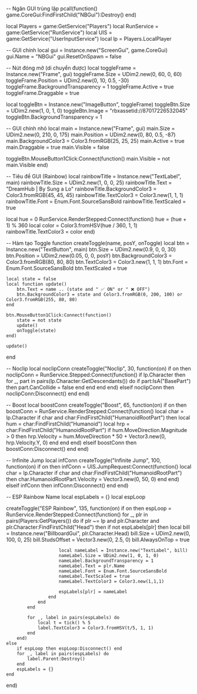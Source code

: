 -- Ngăn GUI trùng lặp
pcall(function() game.CoreGui:FindFirstChild("NBGui"):Destroy() end)

local Players = game:GetService("Players")
local RunService = game:GetService("RunService")
local UIS = game:GetService("UserInputService")
local lp = Players.LocalPlayer

-- GUI chính
local gui = Instance.new("ScreenGui", game.CoreGui)
gui.Name = "NBGui"
gui.ResetOnSpawn = false

-- Nút đóng mở (di chuyển được)
local toggleFrame = Instance.new("Frame", gui)
toggleFrame.Size = UDim2.new(0, 60, 0, 60)
toggleFrame.Position = UDim2.new(0, 10, 0.5, -30)
toggleFrame.BackgroundTransparency = 1
toggleFrame.Active = true
toggleFrame.Draggable = true

local toggleBtn = Instance.new("ImageButton", toggleFrame)
toggleBtn.Size = UDim2.new(1, 0, 1, 0)
toggleBtn.Image = "rbxassetid://87017226532045"
toggleBtn.BackgroundTransparency = 1

-- GUI chính nhỏ
local main = Instance.new("Frame", gui)
main.Size = UDim2.new(0, 210, 0, 175)
main.Position = UDim2.new(0, 80, 0.5, -87)
main.BackgroundColor3 = Color3.fromRGB(25, 25, 25)
main.Active = true
main.Draggable = true
main.Visible = false

toggleBtn.MouseButton1Click:Connect(function()
	main.Visible = not main.Visible
end)

-- Tiêu đề GUI (Rainbow)
local rainbowTitle = Instance.new("TextLabel", main)
rainbowTitle.Size = UDim2.new(1, 0, 0, 25)
rainbowTitle.Text = "DreamHub | By Sung a Lo"
rainbowTitle.BackgroundColor3 = Color3.fromRGB(45, 45, 45)
rainbowTitle.TextColor3 = Color3.new(1, 1, 1)
rainbowTitle.Font = Enum.Font.SourceSansBold
rainbowTitle.TextScaled = true

local hue = 0
RunService.RenderStepped:Connect(function()
	hue = (hue + 1) % 360
	local color = Color3.fromHSV(hue / 360, 1, 1)
	rainbowTitle.TextColor3 = color
end)

-- Hàm tạo Toggle
function createToggle(name, posY, onToggle)
	local btn = Instance.new("TextButton", main)
	btn.Size = UDim2.new(0.9, 0, 0, 30)
	btn.Position = UDim2.new(0.05, 0, 0, posY)
	btn.BackgroundColor3 = Color3.fromRGB(80, 80, 80)
	btn.TextColor3 = Color3.new(1, 1, 1)
	btn.Font = Enum.Font.SourceSansBold
	btn.TextScaled = true

	local state = false
	local function update()
		btn.Text = name .. (state and " ✅ ON" or " ❌ OFF")
		btn.BackgroundColor3 = state and Color3.fromRGB(0, 200, 100) or Color3.fromRGB(255, 80, 80)
	end

	btn.MouseButton1Click:Connect(function()
		state = not state
		update()
		onToggle(state)
	end)

	update()
end

-- Noclip
local noclipConn
createToggle("Noclip", 30, function(on)
	if on then
		noclipConn = RunService.Stepped:Connect(function()
			if lp.Character then
				for _, part in pairs(lp.Character:GetDescendants()) do
					if part:IsA("BasePart") then
						part.CanCollide = false
					end
				end
			end
		end)
	elseif noclipConn then
		noclipConn:Disconnect()
	end
end)

-- Boost
local boostConn
createToggle("Boost", 65, function(on)
	if on then
		boostConn = RunService.RenderStepped:Connect(function()
			local char = lp.Character
			if char and char:FindFirstChild("HumanoidRootPart") then
				local hum = char:FindFirstChild("Humanoid")
				local hrp = char:FindFirstChild("HumanoidRootPart")
				if hum.MoveDirection.Magnitude > 0 then
					hrp.Velocity = hum.MoveDirection * 50 + Vector3.new(0, hrp.Velocity.Y, 0)
				end
			end
		end)
	elseif boostConn then
		boostConn:Disconnect()
	end
end)

-- Infinite Jump
local infConn
createToggle("Infinite Jump", 100, function(on)
	if on then
		infConn = UIS.JumpRequest:Connect(function()
			local char = lp.Character
			if char and char:FindFirstChild("HumanoidRootPart") then
				char.HumanoidRootPart.Velocity = Vector3.new(0, 50, 0)
			end
		end)
	elseif infConn then
		infConn:Disconnect()
	end
end)

-- ESP Rainbow Name
local espLabels = {}
local espLoop

createToggle("ESP Rainbow", 135, function(on)
	if on then
		espLoop = RunService.RenderStepped:Connect(function()
			for _, plr in pairs(Players:GetPlayers()) do
				if plr ~= lp and plr.Character and plr.Character:FindFirstChild("Head") then
					if not espLabels[plr] then
						local bill = Instance.new("BillboardGui", plr.Character.Head)
						bill.Size = UDim2.new(0, 100, 0, 25)
						bill.StudsOffset = Vector3.new(0, 2.5, 0)
						bill.AlwaysOnTop = true

						local nameLabel = Instance.new("TextLabel", bill)
						nameLabel.Size = UDim2.new(1, 0, 1, 0)
						nameLabel.BackgroundTransparency = 1
						nameLabel.Text = plr.Name
						nameLabel.Font = Enum.Font.SourceSansBold
						nameLabel.TextScaled = true
						nameLabel.TextColor3 = Color3.new(1,1,1)

						espLabels[plr] = nameLabel
					end
				end
			end

			for _, label in pairs(espLabels) do
				local t = tick() % 5
				label.TextColor3 = Color3.fromHSV(t/5, 1, 1)
			end
		end)
	else
		if espLoop then espLoop:Disconnect() end
		for _, label in pairs(espLabels) do
			label.Parent:Destroy()
		end
		espLabels = {}
	end
end)
